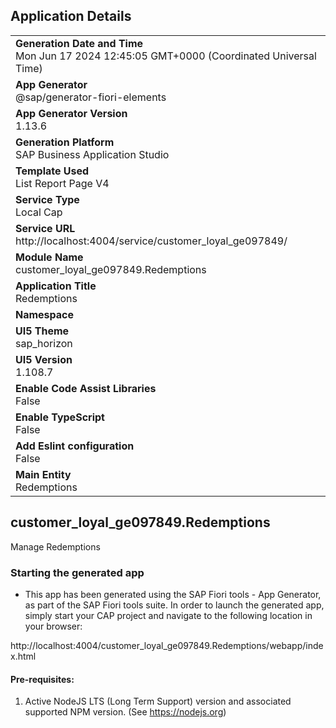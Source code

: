 ## Application Details
|               |
| ------------- |
|**Generation Date and Time**<br>Mon Jun 17 2024 12:45:05 GMT+0000 (Coordinated Universal Time)|
|**App Generator**<br>@sap/generator-fiori-elements|
|**App Generator Version**<br>1.13.6|
|**Generation Platform**<br>SAP Business Application Studio|
|**Template Used**<br>List Report Page V4|
|**Service Type**<br>Local Cap|
|**Service URL**<br>http://localhost:4004/service/customer_loyal_ge097849/
|**Module Name**<br>customer_loyal_ge097849.Redemptions|
|**Application Title**<br>Redemptions|
|**Namespace**<br>|
|**UI5 Theme**<br>sap_horizon|
|**UI5 Version**<br>1.108.7|
|**Enable Code Assist Libraries**<br>False|
|**Enable TypeScript**<br>False|
|**Add Eslint configuration**<br>False|
|**Main Entity**<br>Redemptions|

## customer_loyal_ge097849.Redemptions

Manage Redemptions

### Starting the generated app

-   This app has been generated using the SAP Fiori tools - App Generator, as part of the SAP Fiori tools suite.  In order to launch the generated app, simply start your CAP project and navigate to the following location in your browser:

http://localhost:4004/customer_loyal_ge097849.Redemptions/webapp/index.html

#### Pre-requisites:

1. Active NodeJS LTS (Long Term Support) version and associated supported NPM version.  (See https://nodejs.org)


